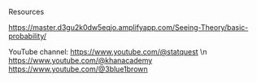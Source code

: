 Resources 

https://master.d3gu2k0dw5eqjo.amplifyapp.com/Seeing-Theory/basic-probability/

YouTube channel:
        https://www.youtube.com/@statquest \n
        https://www.youtube.com/@khanacademy
        https://www.youtube.com/@3blue1brown 

